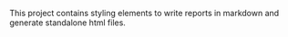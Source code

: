 This project contains styling elements to write reports in markdown and generate standalone html files.
